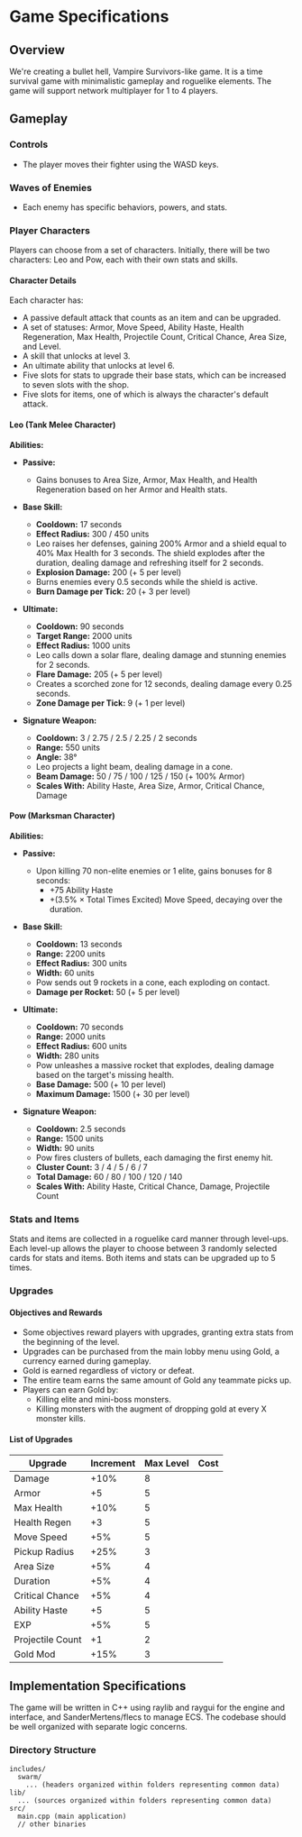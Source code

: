 # Game Specifications

## Overview

We're creating a bullet hell, Vampire Survivors-like game. It is a time survival game with minimalistic gameplay and roguelike elements. The game will support network multiplayer for 1 to 4 players.

## Gameplay

### Controls

- The player moves their fighter using the WASD keys.

### Waves of Enemies

- Each enemy has specific behaviors, powers, and stats.

### Player Characters

Players can choose from a set of characters. Initially, there will be two characters: Leo and Pow, each with their own stats and skills.

#### Character Details

Each character has:

- A passive default attack that counts as an item and can be upgraded.
- A set of statuses: Armor, Move Speed, Ability Haste, Health Regeneration, Max Health, Projectile Count, Critical Chance, Area Size, and Level.
- A skill that unlocks at level 3.
- An ultimate ability that unlocks at level 6.
- Five slots for stats to upgrade their base stats, which can be increased to seven slots with the shop.
- Five slots for items, one of which is always the character's default attack.

#### Leo (Tank Melee Character)

**Abilities:**

- **Passive:**

  - Gains bonuses to Area Size, Armor, Max Health, and Health Regeneration based on her Armor and Health stats.

- **Base Skill:**

  - **Cooldown:** 17 seconds
  - **Effect Radius:** 300 / 450 units
  - Leo raises her defenses, gaining 200% Armor and a shield equal to 40% Max Health for 3 seconds. The shield explodes after the duration, dealing damage and refreshing itself for 2 seconds.
  - **Explosion Damage:** 200 (+ 5 per level)
  - Burns enemies every 0.5 seconds while the shield is active.
  - **Burn Damage per Tick:** 20 (+ 3 per level)

- **Ultimate:**

  - **Cooldown:** 90 seconds
  - **Target Range:** 2000 units
  - **Effect Radius:** 1000 units
  - Leo calls down a solar flare, dealing damage and stunning enemies for 2 seconds.
  - **Flare Damage:** 205 (+ 5 per level)
  - Creates a scorched zone for 12 seconds, dealing damage every 0.25 seconds.
  - **Zone Damage per Tick:** 9 (+ 1 per level)

- **Signature Weapon:**
  - **Cooldown:** 3 / 2.75 / 2.5 / 2.25 / 2 seconds
  - **Range:** 550 units
  - **Angle:** 38°
  - Leo projects a light beam, dealing damage in a cone.
  - **Beam Damage:** 50 / 75 / 100 / 125 / 150 (+ 100% Armor)
  - **Scales With:** Ability Haste, Area Size, Armor, Critical Chance, Damage

#### Pow (Marksman Character)

**Abilities:**

- **Passive:**

  - Upon killing 70 non-elite enemies or 1 elite, gains bonuses for 8 seconds:
    - +75 Ability Haste
    - +(3.5% × Total Times Excited) Move Speed, decaying over the duration.

- **Base Skill:**

  - **Cooldown:** 13 seconds
  - **Range:** 2200 units
  - **Effect Radius:** 300 units
  - **Width:** 60 units
  - Pow sends out 9 rockets in a cone, each exploding on contact.
  - **Damage per Rocket:** 50 (+ 5 per level)

- **Ultimate:**

  - **Cooldown:** 70 seconds
  - **Range:** 2000 units
  - **Effect Radius:** 600 units
  - **Width:** 280 units
  - Pow unleashes a massive rocket that explodes, dealing damage based on the target's missing health.
  - **Base Damage:** 500 (+ 10 per level)
  - **Maximum Damage:** 1500 (+ 30 per level)

- **Signature Weapon:**
  - **Cooldown:** 2.5 seconds
  - **Range:** 1500 units
  - **Width:** 90 units
  - Pow fires clusters of bullets, each damaging the first enemy hit.
  - **Cluster Count:** 3 / 4 / 5 / 6 / 7
  - **Total Damage:** 60 / 80 / 100 / 120 / 140
  - **Scales With:** Ability Haste, Critical Chance, Damage, Projectile Count

### Stats and Items

Stats and items are collected in a roguelike card manner through level-ups. Each level-up allows the player to choose between 3 randomly selected cards for stats and items. Both items and stats can be upgraded up to 5 times.

### Upgrades

#### Objectives and Rewards

- Some objectives reward players with upgrades, granting extra stats from the beginning of the level.
- Upgrades can be purchased from the main lobby menu using Gold, a currency earned during gameplay.
- Gold is earned regardless of victory or defeat.
- The entire team earns the same amount of Gold any teammate picks up.
- Players can earn Gold by:
  - Killing elite and mini-boss monsters.
  - Killing monsters with the augment of dropping gold at every X monster kills.

#### List of Upgrades

| Upgrade          | Increment | Max Level | Cost |
| ---------------- | --------- | --------- | ---- |
| Damage           | +10%      | 8         |      |
| Armor            | +5        | 5         |      |
| Max Health       | +10%      | 5         |      |
| Health Regen     | +3        | 5         |      |
| Move Speed       | +5%       | 5         |      |
| Pickup Radius    | +25%      | 3         |      |
| Area Size        | +5%       | 4         |      |
| Duration         | +5%       | 4         |      |
| Critical Chance  | +5%       | 4         |      |
| Ability Haste    | +5        | 5         |      |
| EXP              | +5%       | 5         |      |
| Projectile Count | +1        | 2         |      |
| Gold Mod         | +15%      | 3         |      |

## Implementation Specifications

The game will be written in C++ using raylib and raygui for the engine and interface, and SanderMertens/flecs to manage ECS. The codebase should be well organized with separate logic concerns.

### Directory Structure

```
includes/
  swarm/
    ... (headers organized within folders representing common data)
lib/
  ... (sources organized within folders representing common data)
src/
  main.cpp (main application)
  // other binaries
```
